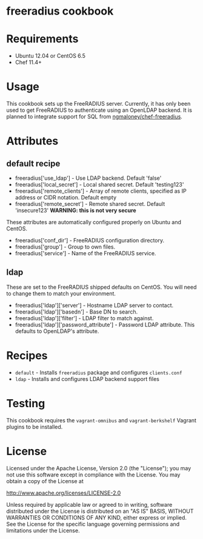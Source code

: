 # freeradius cookbook

# Requirements

* Ubuntu 12.04 or CentOS 6.5
* Chef 11.4+

# Usage

This cookbook sets up the FreeRADIUS server. Currently, it has only been used to get FreeRADIUS to authenticate using an OpenLDAP backend. It is planned to integrate support for SQL from [ngmaloney/chef-freeradius](https://github.com/ngmaloney/chef-freeradius).

# Attributes

## default recipe

* freeradius['use_ldap'] - Use LDAP backend. Default 'false'
* freeradius['local_secret'] - Local shared secret. Default 'testing123'
* freeradius['remote_clients'] - Array of remote clients, specified as IP address or CIDR notation. Default empty
* freeradius['remote_secret'] - Remote shared secret. Default 'insecure123' **WARNING: this is not very secure**

These attributes are automatically configured properly on Ubuntu and CentOS.

* freeradius['conf_dir'] - FreeRADIUS configuration directory.
* freeradius['group'] - Group to own files.
* freeradius['service'] - Name of the FreeRADIUS service.

## ldap

These are set to the FreeRADIUS shipped defaults on CentOS. You will need to change them to match your environment.

* freeradius['ldap']['server'] - Hostname LDAP server to contact.
* freeradius['ldap']['basedn'] - Base DN to search.
* freeradius['ldap']['filter'] - LDAP filter to match against.
* freeradius['ldap']['password_attribute'] - Password LDAP attribute. This defaults to OpenLDAP's attribute.

# Recipes

* `default` - Installs `freeradius` package and configures `clients.conf`
* `ldap` - Installs and configures LDAP backend support files

# Testing

This cookbook requires the `vagrant-omnibus` and `vagrant-berkshelf` Vagrant plugins to be installed.

# License

Licensed under the Apache License, Version 2.0 (the "License"); you may not use this software except in compliance with the License. You may obtain a copy of the License at

http://www.apache.org/licenses/LICENSE-2.0

Unless required by applicable law or agreed to in writing, software distributed under the License is distributed on an "AS IS" BASIS, WITHOUT WARRANTIES OR CONDITIONS OF ANY KIND, either express or implied. See the License for the specific language governing permissions and limitations under the License.
